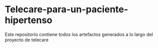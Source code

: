 Telecare-para-un-paciente-hipertenso
====================================

Este repositorio contiene todos los artefactos generados a lo largo del proyecto de telecare
